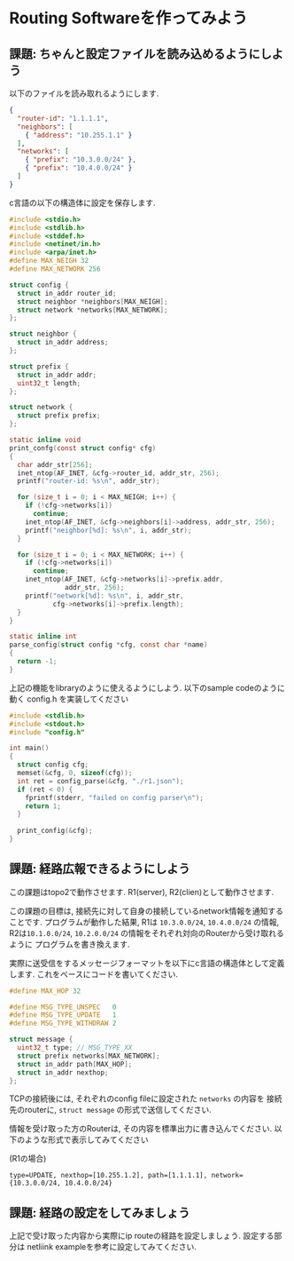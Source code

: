 # Routing Softwareを作ってみよう

## 課題: ちゃんと設定ファイルを読み込めるようにしよう

以下のファイルを読み取れるようにします.
```json
{
  "router-id": "1.1.1.1",
  "neighbors": [
    { "address": "10.255.1.1" }
  ],
  "networks": [
    { "prefix": "10.3.0.0/24" },
    { "prefix": "10.4.0.0/24" }
  ]
}
```

c言語の以下の構造体に設定を保存します.
```c
#include <stdio.h>
#include <stdlib.h>
#include <stddef.h>
#include <netinet/in.h>
#include <arpa/inet.h>
#define MAX_NEIGH 32
#define MAX_NETWORK 256

struct config {
  struct in_addr router_id;
  struct neighbor *neighbors[MAX_NEIGH];
  struct network *networks[MAX_NETWORK];
};

struct neighbor {
  struct in_addr address;
};

struct prefix {
  struct in_addr addr;
  uint32_t length;
};

struct network {
  struct prefix prefix;
};

static inline void
print_confg(const struct config* cfg)
{
  char addr_str[256];
  inet_ntop(AF_INET, &cfg->router_id, addr_str, 256);
  printf("router-id: %s\n", addr_str);

  for (size_t i = 0; i < MAX_NEIGH; i++) {
    if (!cfg->networks[i])
      continue;
    inet_ntop(AF_INET, &cfg->neighbors[i]->address, addr_str, 256);
    printf("neighbor[%d]: %s\n", i, addr_str);
  }

  for (size_t i = 0; i < MAX_NETWORK; i++) {
    if (!cfg->networks[i])
      continue;
    inet_ntop(AF_INET, &cfg->networks[i]->prefix.addr,
              addr_str, 256);
    printf("network[%d]: %s\n", i, addr_str,
           cfg->networks[i]->prefix.length);
  }
}

static inline int
parse_config(struct config *cfg, const char *name)
{
  return -1;
}
```

上記の機能をlibraryのように使えるようにしよう.
以下のsample codeのように動く config.h を実装してください
```c
#include <stdlib.h>
#include <stdout.h>
#include "config.h"

int main()
{
  struct config cfg;
  memset(&cfg, 0, sizeof(cfg));
  int ret = config_parse(&cfg, "./r1.json");
  if (ret < 0) {
    fprintf(stderr, "failed on config parser\n");
    return 1;
  }
  
  print_config(&cfg);
}
```

## 課題: 経路広報できるようにしよう

この課題はtopo2で動作させます.
R1(server), R2(clien)として動作させます.

この課題の目標は, 接続先に対して自身の接続しているnetwork情報を通知することです.
プログラムが動作した結果, R1は `10.3.0.0/24`, `10.4.0.0/24` の情報,
R2は`10.1.0.0/24`, `10.2.0.0/24` の情報をそれぞれ対向のRouterから受け取れるように
プログラムを書き換えます.

実際に送受信をするメッセージフォーマットを以下にc言語の構造体として定義します.
これをベースにコードを書いてください.

```c
#define MAX_HOP 32

#define MSG_TYPE_UNSPEC   0
#define MSG_TYPE_UPDATE   1
#define MSG_TYPE_WITHDRAW 2

struct message {
  uint32_t type; // MSG_TYPE_XX
  struct prefix networks[MAX_NETWORK];
  struct in_addr path[MAX_HOP];
  struct in_addr nexthop;
};
```

TCPの接続後には, それぞれのconfig fileに設定された `networks` の内容を
接続先のrouterに, `struct message` の形式で送信してください.

情報を受け取った方のRouterは, その内容を標準出力に書き込んでください.
以下のような形式で表示してみてください

(R1の場合)
```
type=UPDATE, nexthop=[10.255.1.2], path=[1.1.1.1], network={10.3.0.0/24, 10.4.0.0/24}
```

## 課題: 経路の設定をしてみましょう

上記で受け取った内容から実際にip routeの経路を設定しましょう.
設定する部分は netliink exampleを参考に設定してみてください.
